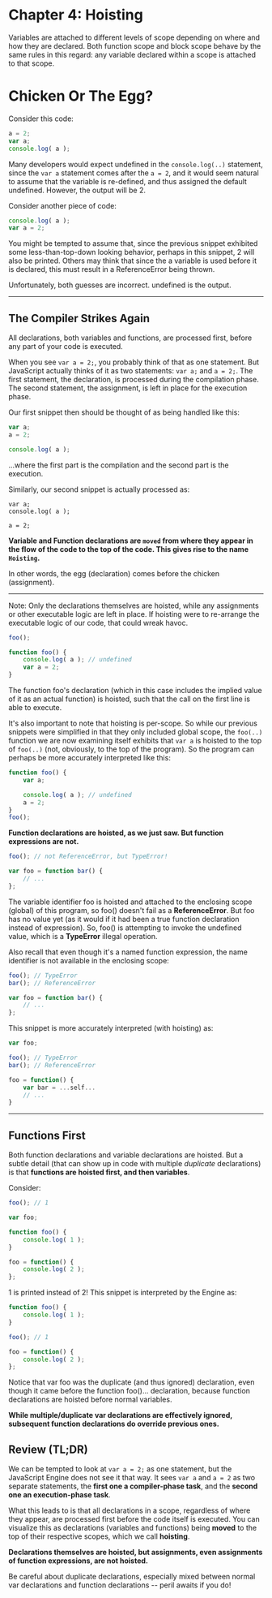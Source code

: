 Chapter 4: Hoisting
===================

Variables are attached to different levels of scope depending on where and how they are declared. Both function scope and block scope behave by the same rules in this regard: any variable declared within a scope is attached to that scope.

# Chicken Or The Egg?

Consider this code:

```javascript
a = 2;
var a;
console.log( a );
```

Many developers would expect undefined in the `console.log(..)` statement, since the `var a` statement comes after the `a = 2`, and it would seem natural to assume that the variable is re-defined, and thus assigned the default undefined. However, the output will be 2.

Consider another piece of code:

```javascript
console.log( a );
var a = 2;
```

You might be tempted to assume that, since the previous snippet exhibited some less-than-top-down looking behavior, perhaps in this snippet, 2 will also be printed. Others may think that since the a variable is used before it is declared, this must result in a ReferenceError being thrown.

Unfortunately, both guesses are incorrect. undefined is the output.

---

## The Compiler Strikes Again


All declarations, both variables and functions, are processed first, before any part of your code is executed. 

When you see `var a = 2;`, you probably think of that as one statement. But JavaScript actually thinks of it as two statements: `var a;` and `a = 2;`. The first statement, the declaration, is processed during the compilation phase. The second statement, the assignment, is left in place for the execution phase.

Our first snippet then should be thought of as being handled like this:

```javascript
var a;
a = 2;

console.log( a );
```
...where the first part is the compilation and the second part is the execution.

Similarly, our second snippet is actually processed as:

```
var a;
console.log( a );

a = 2;
```

**Variable and Function declarations are `moved` from where they appear in the flow of the code to the top of the code. This gives rise to the name `Hoisting`.**
 

In other words, the egg (declaration) comes before the chicken (assignment).

---


Note: Only the declarations themselves are hoisted, while any assignments or other executable logic are left in place. If hoisting were to re-arrange the executable logic of our code, that could wreak havoc.

```javascript
foo();

function foo() {
    console.log( a ); // undefined
    var a = 2;
}
```

The function foo's declaration (which in this case includes the implied value of it as an actual function) is hoisted, such that the call on the first line is able to execute.

It's also important to note that hoisting is per-scope. So while our previous snippets were simplified in that they only included global scope, the `foo(..)` function we are now examining itself exhibits that `var a` is hoisted to the top of `foo(..)` (not, obviously, to the top of the program). So the program can perhaps be more accurately interpreted like this:

```javascript
function foo() {
    var a;

    console.log( a ); // undefined
    a = 2;
}
foo();
```
 
**Function declarations are hoisted, as we just saw. But function expressions are not.**

```javascript
foo(); // not ReferenceError, but TypeError!

var foo = function bar() {
    // ...
};
```

The variable identifier foo is hoisted and attached to the enclosing scope (global) of this program, so foo() doesn't fail as a **ReferenceError**. But foo has no value yet (as it would if it had been a true function declaration instead of expression). So, foo() is attempting to invoke the undefined value, which is a **TypeError** illegal operation.

Also recall that even though it's a named function expression, the name identifier is not available in the enclosing scope:

```javascript
foo(); // TypeError
bar(); // ReferenceError

var foo = function bar() {
    // ...
};
```

This snippet is more accurately interpreted (with hoisting) as:

```javascript
var foo;

foo(); // TypeError
bar(); // ReferenceError

foo = function() {
    var bar = ...self...
    // ...
}
```

---

## Functions First

Both function declarations and variable declarations are hoisted. But a subtle detail (that can show up in code with multiple *duplicate* declarations) is that **functions are hoisted first, and then variables**.

Consider:

```javascript
foo(); // 1

var foo;

function foo() {
    console.log( 1 );
}

foo = function() {
    console.log( 2 );
};
```

1 is printed instead of 2! This snippet is interpreted by the Engine as:

```javascript
function foo() {
    console.log( 1 );
}

foo(); // 1

foo = function() {
    console.log( 2 );
};
```

Notice that var foo was the duplicate (and thus ignored) declaration, even though it came before the function foo()... declaration, because function declarations are hoisted before normal variables.

**While multiple/duplicate var declarations are effectively ignored, subsequent function declarations do override previous ones.**
 
## Review (TL;DR)


We can be tempted to look at `var a = 2;` as one statement, but the JavaScript Engine does not see it that way. It sees `var a` and `a = 2` as two separate statements, the **first one a compiler-phase task**, and the **second one an execution-phase task**.

What this leads to is that all declarations in a scope, regardless of where they appear, are processed first before the code itself is executed. You can visualize this as declarations (variables and functions) being **moved** to the top of their respective scopes, which we call **hoisting**.

**Declarations themselves are hoisted, but assignments, even assignments of function expressions, are not hoisted.**

Be careful about duplicate declarations, especially mixed between normal var declarations and function declarations -- peril awaits if you do!


